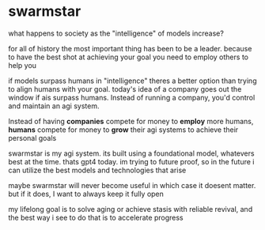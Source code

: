 # swarmstar
what happens to society as the "intelligence" of models increase?

for all of history the most important thing has been to be a leader. because to have the best shot at achieving your goal you need to employ others to help you

if models surpass humans in "intelligence" theres a better option than trying to align humans with your goal. today's idea of a company goes out the window if ais surpass humans. Instead of running a company, you'd control and maintain an agi system. 

Instead of having **companies** compete for money to **employ** more humans, **humans** compete for money to **grow** their agi systems to achieve their personal goals

swarmstar is my agi system. its built using a foundational model, whatevers best at the time. thats gpt4 today. im trying to future proof, so in the future i can utilize the best models and technologies that arise

maybe swarmstar will never become useful in which case it doesent matter. but if it does, I want to always keep it fully open

my lifelong goal is to solve aging or achieve stasis with reliable revival, and the best way i see to do that is to accelerate progress